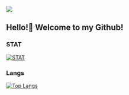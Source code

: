 <image src="https://github.com/bluefirewolf534/bluefirewolf534/blob/master/asset/logo.gif?raw=true">
  
## Hello!👋 Welcome to my Github!

### STAT
[![STAT](https://github-readme-stats.vercel.app/api?username=bluefirewolf534&theme=dark)](https://github.com/bluefirewolf534)

### Langs
[![Top Langs](https://github-readme-stats.vercel.app/api/top-langs/?username=bluefirewolf534&langs_count=8&theme=dark)](https://github.com/bluefirewolf534)
